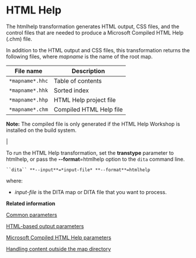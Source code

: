 # HTML Help

The htmlhelp transformation generates HTML output, CSS files, and the control files that are needed to produce a Microsoft Compiled HTML Help \(.chm\) file.

In addition to the HTML output and CSS files, this transformation returns the following files, where *mapname* is the name of the root map.

|File name|Description|
|---------|-----------|
|`*mapname*.hhc`|Table of contents|
|`*mapname*.hhk`|Sorted index|
|`*mapname*.hhp`|HTML Help project file|
|`*mapname*.chm`|Compiled HTML Help file

 **Note:** The compiled file is only generated if the HTML Help Workshop is installed on the build system.

|

To run the HTML Help transformation, set the **transtype** parameter to htmlhelp, or pass the **--format**=htmlhelp option to the `dita` command line.

```
``dita`` **--input**=*input-file* **--format**=htmlhelp
```

where:

-   *input-file* is the DITA map or DITA file that you want to process.

**Related information**  


[Common parameters](../parameters/parameters-base.md)

[HTML-based output parameters](../parameters/parameters-base-html.md)

[Microsoft Compiled HTML Help parameters](../parameters/parameters-htmlhelp.md)

[Handling content outside the map directory](../parameters/generate-copy-outer.md)

